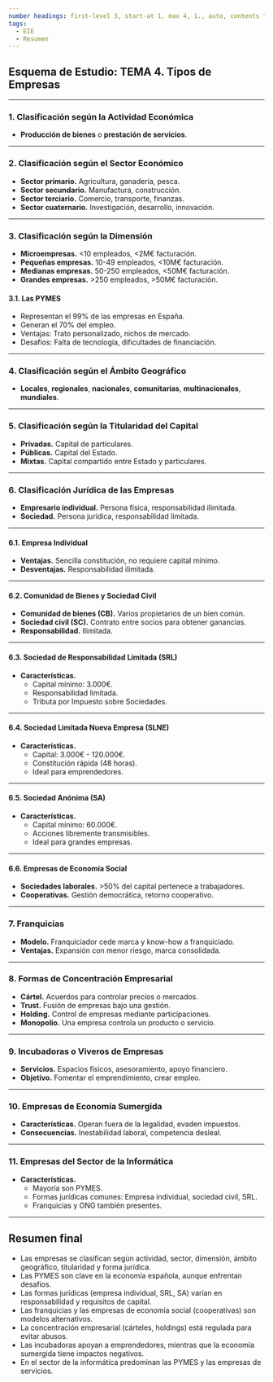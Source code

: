 ```yaml
---
number headings: first-level 3, start-at 1, max 4, 1., auto, contents ^toc, skip ^skipped
tags:
  - EIE
  - Resumen
---
```

## Esquema de Estudio: TEMA 4. Tipos de Empresas
---
### 1. Clasificación según la Actividad Económica
- **Producción de bienes** o **prestación de servicios**.
---
### 2. Clasificación según el Sector Económico
- **Sector primario.** Agricultura, ganadería, pesca.
- **Sector secundario.** Manufactura, construcción.
- **Sector terciario.** Comercio, transporte, finanzas.
- **Sector cuaternario.** Investigación, desarrollo, innovación.
---
### 3. Clasificación según la Dimensión
- **Microempresas.** <10 empleados, <2M€ facturación.
- **Pequeñas empresas.** 10-49 empleados, <10M€ facturación.
- **Medianas empresas.** 50-250 empleados, <50M€ facturación.
- **Grandes empresas.** >250 empleados, >50M€ facturación.
#### 3.1. Las PYMES
- Representan el 99% de las empresas en España.
- Generan el 70% del empleo.
- Ventajas: Trato personalizado, nichos de mercado.
- Desafíos: Falta de tecnología, dificultades de financiación.
---
### 4. Clasificación según el Ámbito Geográfico
- **Locales**, **regionales**, **nacionales**, **comunitarias**, **multinacionales**, **mundiales**.
---
### 5. Clasificación según la Titularidad del Capital
- **Privadas.** Capital de particulares.
- **Públicas.** Capital del Estado.
- **Mixtas.** Capital compartido entre Estado y particulares.
---
### 6. Clasificación Jurídica de las Empresas
- **Empresario individual.** Persona física, responsabilidad ilimitada.
- **Sociedad.** Persona jurídica, responsabilidad limitada.
---
#### 6.1. Empresa Individual
- **Ventajas.** Sencilla constitución, no requiere capital mínimo.
- **Desventajas.** Responsabilidad ilimitada.
---
#### 6.2. Comunidad de Bienes y Sociedad Civil
- **Comunidad de bienes (CB).** Varios propietarios de un bien común.
- **Sociedad civil (SC).** Contrato entre socios para obtener ganancias.
- **Responsabilidad.** Ilimitada.
---
#### 6.3. Sociedad de Responsabilidad Limitada (SRL)
- **Características.**
  - Capital mínimo: 3.000€.
  - Responsabilidad limitada.
  - Tributa por Impuesto sobre Sociedades.
---
#### 6.4. Sociedad Limitada Nueva Empresa (SLNE)
- **Características.**
  - Capital: 3.000€ - 120.000€.
  - Constitución rápida (48 horas).
  - Ideal para emprendedores.
---
#### 6.5. Sociedad Anónima (SA)
- **Características.**
  - Capital mínimo: 60.000€.
  - Acciones libremente transmisibles.
  - Ideal para grandes empresas.
---
#### 6.6. Empresas de Economía Social
- **Sociedades laborales.** >50% del capital pertenece a trabajadores.
- **Cooperativas.** Gestión democrática, retorno cooperativo.
---
### 7. Franquicias
- **Modelo.** Franquiciador cede marca y know-how a franquiciado.
- **Ventajas.** Expansión con menor riesgo, marca consolidada.
---
### 8. Formas de Concentración Empresarial
- **Cártel.** Acuerdos para controlar precios o mercados.
- **Trust.** Fusión de empresas bajo una gestión.
- **Holding.** Control de empresas mediante participaciones.
- **Monopolio.** Una empresa controla un producto o servicio.
---
### 9. Incubadoras o Viveros de Empresas
- **Servicios.** Espacios físicos, asesoramiento, apoyo financiero.
- **Objetivo.** Fomentar el emprendimiento, crear empleo.
---
### 10. Empresas de Economía Sumergida
- **Características.** Operan fuera de la legalidad, evaden impuestos.
- **Consecuencias.** Inestabilidad laboral, competencia desleal.
---
### 11. Empresas del Sector de la Informática
- **Características.**
  - Mayoría son PYMES.
  - Formas jurídicas comunes: Empresa individual, sociedad civil, SRL.
  - Franquicias y ONG también presentes.
---
## Resumen final
- Las empresas se clasifican según actividad, sector, dimensión, ámbito geográfico, titularidad y forma jurídica.
- Las PYMES son clave en la economía española, aunque enfrentan desafíos.
- Las formas jurídicas (empresa individual, SRL, SA) varían en responsabilidad y requisitos de capital.
- Las franquicias y las empresas de economía social (cooperativas) son modelos alternativos.
- La concentración empresarial (cárteles, holdings) está regulada para evitar abusos.
- Las incubadoras apoyan a emprendedores, mientras que la economía sumergida tiene impactos negativos.
- En el sector de la informática predominan las PYMES y las empresas de servicios.